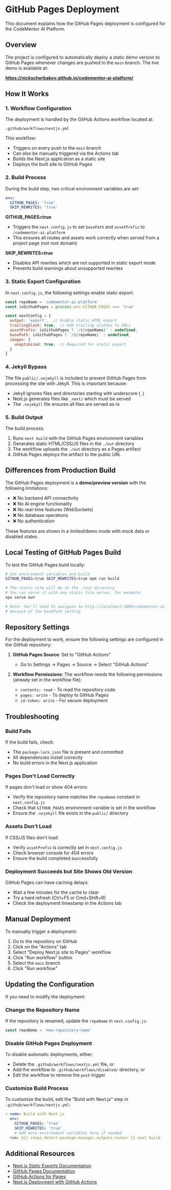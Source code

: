 # GitHub Pages Deployment

This document explains how the GitHub Pages deployment is configured for the CodeMentor AI Platform.

## Overview

The project is configured to automatically deploy a static demo version to GitHub Pages whenever changes are pushed to the `main` branch. The live demo is available at:

**https://nickscherbakov.github.io/codementor-ai-platform/**

## How It Works

### 1. Workflow Configuration

The deployment is handled by the GitHub Actions workflow located at:
```
.github/workflows/nextjs.yml
```

This workflow:
- Triggers on every push to the `main` branch
- Can also be manually triggered via the Actions tab
- Builds the Next.js application as a static site
- Deploys the built site to GitHub Pages

### 2. Build Process

During the build step, two critical environment variables are set:

```yaml
env:
  GITHUB_PAGES: 'true'
  SKIP_REWRITES: 'true'
```

**GITHUB_PAGES=true**
- Triggers the `next.config.js` to set `basePath` and `assetPrefix` to `/codementor-ai-platform`
- This ensures all routes and assets work correctly when served from a project page (not root domain)

**SKIP_REWRITES=true**
- Disables API rewrites which are not supported in static export mode
- Prevents build warnings about unsupported rewrites

### 3. Static Export Configuration

In `next.config.js`, the following settings enable static export:

```javascript
const repoName = 'codementor-ai-platform'
const isGithubPages = process.env.GITHUB_PAGES === 'true'

const nextConfig = {
  output: 'export',  // Enable static HTML export
  trailingSlash: true,  // Add trailing slashes to URLs
  assetPrefix: isGithubPages ? `/${repoName}` : undefined,
  basePath: isGithubPages ? `/${repoName}` : undefined,
  images: {
    unoptimized: true,  // Required for static export
  }
}
```

### 4. Jekyll Bypass

The file `public/.nojekyll` is included to prevent GitHub Pages from processing the site with Jekyll. This is important because:
- Jekyll ignores files and directories starting with underscore (`_`)
- Next.js generates files like `_next/` which must be served
- The `.nojekyll` file ensures all files are served as-is

### 5. Build Output

The build process:
1. Runs `next build` with the GitHub Pages environment variables
2. Generates static HTML/CSS/JS files in the `./out` directory
3. The workflow uploads the `./out` directory as a Pages artifact
4. GitHub Pages deploys the artifact to the public URL

## Differences from Production Build

The GitHub Pages deployment is a **demo/preview version** with the following limitations:

- ❌ No backend API connectivity
- ❌ No AI engine functionality
- ❌ No real-time features (WebSockets)
- ❌ No database operations
- ❌ No authentication

These features are shown in a limited/demo mode with mock data or disabled states.

## Local Testing of GitHub Pages Build

To test the GitHub Pages build locally:

```bash
# Set environment variables and build
GITHUB_PAGES=true SKIP_REWRITES=true npm run build

# The static site will be in the ./out directory
# You can serve it with any static file server, for example:
npx serve out

# Note: You'll need to navigate to http://localhost:3000/codementor-ai-platform/
# because of the basePath setting
```

## Repository Settings

For the deployment to work, ensure the following settings are configured in the GitHub repository:

1. **GitHub Pages Source**: Set to "GitHub Actions" 
   - Go to Settings → Pages → Source → Select "GitHub Actions"

2. **Workflow Permissions**: The workflow needs the following permissions (already set in the workflow file):
   - `contents: read` - To read the repository code
   - `pages: write` - To deploy to GitHub Pages
   - `id-token: write` - For secure deployment

## Troubleshooting

### Build Fails

If the build fails, check:
- The `package-lock.json` file is present and committed
- All dependencies install correctly
- No build errors in the Next.js application

### Pages Don't Load Correctly

If pages don't load or show 404 errors:
- Verify the repository name matches the `repoName` constant in `next.config.js`
- Check that `GITHUB_PAGES` environment variable is set in the workflow
- Ensure the `.nojekyll` file exists in the `public/` directory

### Assets Don't Load

If CSS/JS files don't load:
- Verify `assetPrefix` is correctly set in `next.config.js`
- Check browser console for 404 errors
- Ensure the build completed successfully

### Deployment Succeeds but Site Shows Old Version

GitHub Pages can have caching delays:
- Wait a few minutes for the cache to clear
- Try a hard refresh (Ctrl+F5 or Cmd+Shift+R)
- Check the deployment timestamp in the Actions tab

## Manual Deployment

To manually trigger a deployment:

1. Go to the repository on GitHub
2. Click on the "Actions" tab
3. Select "Deploy Next.js site to Pages" workflow
4. Click "Run workflow" button
5. Select the `main` branch
6. Click "Run workflow"

## Updating the Configuration

If you need to modify the deployment:

### Change the Repository Name

If the repository is renamed, update the `repoName` in `next.config.js`:

```javascript
const repoName = 'new-repository-name'
```

### Disable GitHub Pages Deployment

To disable automatic deployments, either:
- Delete the `.github/workflows/nextjs.yml` file, or
- Add the workflow to `.github/workflows/disabled/` directory, or
- Edit the workflow to remove the `push` trigger

### Customize Build Process

To customize the build, edit the "Build with Next.js" step in `.github/workflows/nextjs.yml`:

```yaml
- name: Build with Next.js
  env:
    GITHUB_PAGES: 'true'
    SKIP_REWRITES: 'true'
    # Add more environment variables here if needed
  run: ${{ steps.detect-package-manager.outputs.runner }} next build
```

## Additional Resources

- [Next.js Static Exports Documentation](https://nextjs.org/docs/app/building-your-application/deploying/static-exports)
- [GitHub Pages Documentation](https://docs.github.com/en/pages)
- [GitHub Actions for Pages](https://github.com/actions/deploy-pages)
- [Next.js Deployment with GitHub Actions](https://nextjs.org/docs/deployment#github-pages)
